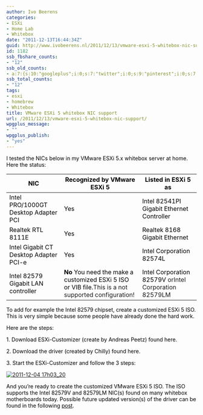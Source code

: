 ```yaml
---
author: Ivo Beerens
categories:
- ESXi
- Home Lab
- Whitebox
date: "2011-12-13T16:44:34Z"
guid: http://www.ivobeerens.nl/2011/12/13/vmware-esxi-5-whitebox-nic-support/
id: 1182
ssb_fbshare_counts:
- "12"
ssb_old_counts:
- a:7:{s:10:"googleplus";i:0;s:7:"twitter";i:0;s:9:"pinterest";i:0;s:7:"fbshare";i:12;s:8:"linkedin";i:0;s:6:"reddit";i:0;s:6:"tumblr";i:0;}
ssb_total_counts:
- "12"
tags:
- esxi
- homebrew
- Whitebox
title: VMware ESXi 5 whitebox NIC support
url: /2011/12/13/vmware-esxi-5-whitebox-nic-support/
wpgplus_message:
- ""
wpgplus_publish:
- "yes"
---
```


<span style="color: #000000;">I tested the NICs below in my VMware ESXi 5.x whitebox server at home. Here the status:</span>

| **<span style="color: #000000;">NIC </span>** | **<span style="color: #000000;">Recognized by VMware ESXi 5</span>** | **<span style="color: #000000;">Listed in ESXi 5 as</span>** |
|---|---|---|
| <span style="color: #000000;">Intel PRO/1000GT Desktop Adapter PCI</span> | <span style="color: #000000;">Yes</span> | <span style="color: #000000;">Intel 82541PI Gigabit Ethernet Controller</span> |
| <span style="color: #000000;">Realtek RTL 8111E</span> | <span style="color: #000000;">Yes</span> | <span style="color: #000000;">Realtek 8168 Gigabit Ethernet</span> |
| <span style="color: #000000;">Intel Gigabit CT Desktop Adapter PCI-e</span> | <span style="color: #000000;">Yes</span> | <span style="color: #000000;">Intel Corporation 82574L</span> |
| <span style="color: #000000;">Intel 82579 Gigabit LAN controller</span> | <span style="color: #000000;"><span style="color: #000000;">**No**    You need the make a customized ESXi 5 ISO or VIB file.</span></span>This is a not supported configuration! | <span style="color: #000000;"><span style="color: #000000;">Intel Corporation 82579V </span></span>orIntel Corporation 82579LM |

<span style="color: #000000;">To add for example the Intel 82579 chipset, create a customized ESXi 5 ISO. This is very simple because some people have already done the </span><span style="color: #000000;">hard work. </span>

<span style="color: #000000;">Here are the steps: </span>

<span style="color: #000000;">1. Download ESXi-Customizer (create by Andreas Peetz) found </span><span style="color: #000000;">here</span><span style="color: #000000;">.</span>

<span style="color: #000000;">2. Download the driver (created by Chilly) found </span><span style="color: #000000;">here</span><span style="color: #000000;">.</span>

<span style="color: #000000;">3. Start the ESXi-Customizer and follow the 3 steps:</span>

[![2011-12-04 17h03_20](http://localhost/wp-content/uploads/2011/12/2011-12-04-17h03_20_thumb.jpg "2011-12-04 17h03_20")](http://localhost/wp-content/uploads/2012/01/2011-12-04-17h03_201.jpg)

<span style="color: #000000;">And you’re ready to create the customized VMware ESXi 5 ISO. The ISO supports the Intel 82579V and 82579LM NIC(s) found on many whitebox motherboards today. </span><span style="color: #000000;">Possible future updated version(s) of the driver can be found in the following </span>[<span style="color: #000000;">post</span>](http://hardforum.com/showthread.php?t=1607992)<span style="color: #000000;">.</span>
